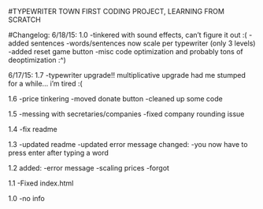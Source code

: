 
#TYPEWRITER TOWN
FIRST CODING PROJECT, LEARNING FROM SCRATCH

#Changelog:
6/18/15:
1.0
-tinkered with sound effects, can’t figure it out :(
-added sentences
-words/sentences now scale per typewriter (only 3 levels)
-added reset game button
-misc code optimization and probably tons of deoptimization :^)

6/17/15: 
1.7
-typewriter upgrade!! multiplicative upgrade had me stumped for a while... i’m tired :(

1.6
-price tinkering
-moved donate button
-cleaned up some code

1.5
-messing with secretaries/companies
-fixed company rounding issue

1.4
-fix readme

1.3
-updated readme
-updated error message
changed:
-you now have to press enter after typing a word

1.2 
added:
-error message
-scaling prices
-forgot

1.1
-Fixed index.html

1.0
-no info
